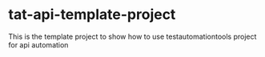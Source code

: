 # tat-api-template-project
This is the template project to show how to use testautomationtools project for api automation
